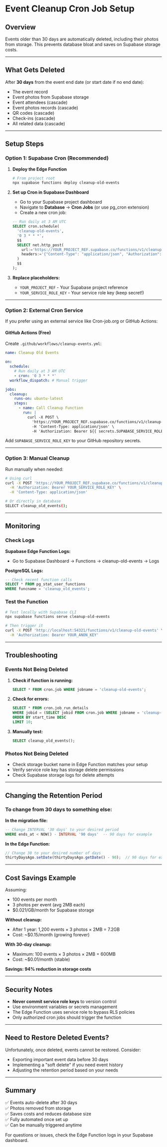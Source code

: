 # Event Cleanup Cron Job Setup

## Overview
Events older than 30 days are automatically deleted, including their photos from storage. This prevents database bloat and saves on Supabase storage costs.

---

## What Gets Deleted

After **30 days** from the event end date (or start date if no end date):
- The event record
- Event photos from Supabase storage
- Event attendees (cascade)
- Event photos records (cascade)
- QR codes (cascade)
- Check-ins (cascade)
- All related data (cascade)

---

## Setup Steps

### Option 1: Supabase Cron (Recommended)

1. **Deploy the Edge Function**
   ```bash
   # From project root
   npx supabase functions deploy cleanup-old-events
   ```

2. **Set up Cron in Supabase Dashboard**
   - Go to your Supabase project dashboard
   - Navigate to **Database** → **Cron Jobs** (or use pg_cron extension)
   - Create a new cron job:
   
   ```sql
   -- Run daily at 3 AM UTC
   SELECT cron.schedule(
     'cleanup-old-events',
     '0 3 * * *',
     $$
     SELECT net.http_post(
       url:='https://YOUR_PROJECT_REF.supabase.co/functions/v1/cleanup-old-events',
       headers:='{"Content-Type": "application/json", "Authorization": "Bearer YOUR_SERVICE_ROLE_KEY"}'::jsonb
     )
     $$
   );
   ```

3. **Replace placeholders:**
   - `YOUR_PROJECT_REF` - Your Supabase project reference
   - `YOUR_SERVICE_ROLE_KEY` - Your service role key (keep secret!)

---

### Option 2: External Cron Service

If you prefer using an external service like Cron-job.org or GitHub Actions:

#### GitHub Actions (Free)

Create `.github/workflows/cleanup-events.yml`:

```yaml
name: Cleanup Old Events

on:
  schedule:
    # Run daily at 3 AM UTC
    - cron: '0 3 * * *'
  workflow_dispatch: # Manual trigger

jobs:
  cleanup:
    runs-on: ubuntu-latest
    steps:
      - name: Call Cleanup Function
        run: |
          curl -X POST \
            'https://YOUR_PROJECT_REF.supabase.co/functions/v1/cleanup-old-events' \
            -H 'Content-Type: application/json' \
            -H 'Authorization: Bearer ${{ secrets.SUPABASE_SERVICE_ROLE_KEY }}'
```

Add `SUPABASE_SERVICE_ROLE_KEY` to your GitHub repository secrets.

---

### Option 3: Manual Cleanup

Run manually when needed:

```bash
# Using curl
curl -X POST 'https://YOUR_PROJECT_REF.supabase.co/functions/v1/cleanup-old-events' \
  -H 'Authorization: Bearer YOUR_SERVICE_ROLE_KEY' \
  -H 'Content-Type: application/json'

# Or directly in database
SELECT cleanup_old_events();
```

---

## Monitoring

### Check Logs

**Supabase Edge Function Logs:**
- Go to Supabase Dashboard → Functions → cleanup-old-events → Logs

**PostgreSQL Logs:**
```sql
-- Check recent function calls
SELECT * FROM pg_stat_user_functions 
WHERE funcname = 'cleanup_old_events';
```

### Test the Function

```bash
# Test locally with Supabase CLI
npx supabase functions serve cleanup-old-events

# Then trigger it
curl -X POST 'http://localhost:54321/functions/v1/cleanup-old-events' \
  -H 'Authorization: Bearer YOUR_ANON_KEY'
```

---

## Troubleshooting

### Events Not Being Deleted

1. **Check if function is running:**
   ```sql
   SELECT * FROM cron.job WHERE jobname = 'cleanup-old-events';
   ```

2. **Check for errors:**
   ```sql
   SELECT * FROM cron.job_run_details 
   WHERE jobid = (SELECT jobid FROM cron.job WHERE jobname = 'cleanup-old-events')
   ORDER BY start_time DESC 
   LIMIT 10;
   ```

3. **Manually test:**
   ```sql
   SELECT cleanup_old_events();
   ```

### Photos Not Being Deleted

- Check storage bucket name in Edge Function matches your setup
- Verify service role key has storage delete permissions
- Check Supabase storage logs for delete attempts

---

## Changing the Retention Period

### To change from 30 days to something else:

**In the migration file:**
```sql
-- Change INTERVAL '30 days' to your desired period
WHERE ends_at < NOW() - INTERVAL '90 days'  -- 90 days for example
```

**In the Edge Function:**
```typescript
// Change 30 to your desired number of days
thirtyDaysAgo.setDate(thirtyDaysAgo.getDate() - 90);  // 90 days for example
```

---

## Cost Savings Example

Assuming:
- 100 events per month
- 3 photos per event (avg 2MB each)
- $0.021/GB/month for Supabase storage

**Without cleanup:**
- After 1 year: 1,200 events × 3 photos × 2MB = 7.2GB
- Cost: ~$0.15/month (growing forever)

**With 30-day cleanup:**
- Maximum: 100 events × 3 photos × 2MB = 600MB
- Cost: ~$0.01/month (stable)

**Savings: 94% reduction in storage costs**

---

## Security Notes

- **Never commit service role keys** to version control
- Use environment variables or secrets management
- The Edge Function uses service role to bypass RLS policies
- Only authorized cron jobs should trigger the function

---

## Need to Restore Deleted Events?

Unfortunately, once deleted, events cannot be restored. Consider:
- Exporting important event data before 30 days
- Implementing a "soft delete" if you need event history
- Adjusting the retention period based on your needs

---

## Summary

✅ Events auto-delete after 30 days  
✅ Photos removed from storage  
✅ Saves costs and reduces database size  
✅ Fully automated once set up  
✅ Can be manually triggered anytime  

For questions or issues, check the Edge Function logs in your Supabase dashboard.
